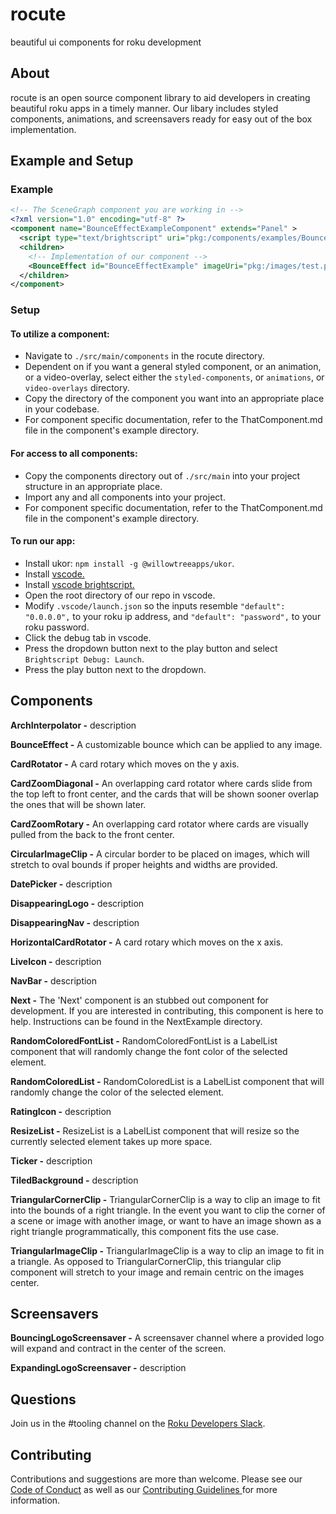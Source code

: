 # rocute
beautiful ui components for roku development

## About
rocute is an open source component library to aid developers in creating beautiful roku apps in a 
timely manner. Our libary includes styled components, animations, and screensavers ready for easy 
out of the box implementation.

## Example and Setup
### Example
```xml
<!-- The SceneGraph component you are working in -->
<?xml version="1.0" encoding="utf-8" ?>
<component name="BounceEffectExampleComponent" extends="Panel" >
  <script type="text/brightscript" uri="pkg:/components/examples/BounceEffectExample/BounceEffectExample.brs"/>
  <children>
    <!-- Implementation of our component -->
    <BounceEffect id="BounceEffectExample" imageUri="pkg:/images/test.png" startPoint="[250, 250]" maxHeight="100" bounceType="descending" totalBounces="3" duration="2" repeat="false" />
  </children>
</component>
```
### Setup
#### To utilize a component:
 - Navigate to `./src/main/components` in the rocute directory.
 - Dependent on if you want a general styled component, or an animation, or a video-overlay, select either the `styled-components`, or `animations`, or `video-overlays` directory.
 - Copy the directory of the component you want into an appropriate place in your codebase.
 - For component specific documentation, refer to the ThatComponent.md file in the component's example directory.
#### For access to all components:
 - Copy the components directory out of `./src/main` into your project structure in an appropriate place.
 - Import any and all components into your project.
 - For component specific documentation, refer to the ThatComponent.md file in the component's example directory.
#### To run our app:
 - Install ukor: `npm install -g @willowtreeapps/ukor`.
 - Install [vscode.](https://code.visualstudio.com/)
 - Install [vscode brightscript.](https://marketplace.visualstudio.com/items?itemName=celsoaf.brightscript)
 - Open the root directory of our repo in vscode.
 - Modify `.vscode/launch.json` so the inputs resemble `"default": "0.0.0.0",` to your roku ip address, and `"default": "password",` to your roku password.
 - Click the debug tab in vscode.
 - Press the dropdown button next to the play button and select `Brightscript Debug: Launch`.
 - Press the play button next to the dropdown.


## Components

**ArchInterpolator -**
description

**BounceEffect -**
A customizable bounce which can be applied to any image.

**CardRotator -**
A card rotary which moves on the y axis.

**CardZoomDiagonal -**
An overlapping card rotator where cards slide from the top left to front center, and the cards
that will be shown sooner overlap the ones that will be shown later.

**CardZoomRotary -**
An overlapping card rotator where cards are visually pulled from the back to the front center.

**CircularImageClip -**
A circular border to be placed on images, which will stretch to oval bounds 
if proper heights and widths are provided.

**DatePicker -**
description

**DisappearingLogo -**
description

**DisappearingNav -**
description

**HorizontalCardRotator -**
A card rotary which moves on the x axis.

**LiveIcon -**
description

**NavBar -**
description

**Next -**
The 'Next' component is an stubbed out component for development. If you are interested in
contributing, this component is here to help. Instructions can be found in the NextExample
directory.

**RandomColoredFontList -**
RandomColoredFontList is a LabelList component that will randomly change the font color of the 
selected element.

**RandomColoredList -**
RandomColoredList is a LabelList component that will randomly change the color of the 
selected element.

**RatingIcon -**
description

**ResizeList -**
ResizeList is a LabelList component that will resize so the currently selected element 
takes up more space.

**Ticker -**
description

**TiledBackground -**
description

**TriangularCornerClip -**
TriangularCornerClip is a way to clip an image to fit into the bounds of a right triangle. 
In the event you want to clip the corner of a scene or image with another image, or want to
have an image shown as a right triangle programmatically, this component fits the use case.

**TriangularImageClip -**
TriangularImageClip is a way to clip an image to fit in a triangle. As opposed to 
TriangularCornerClip, this triangular clip component will stretch to your image and remain 
centric on the images center.

## Screensavers

**BouncingLogoScreensaver -**
A screensaver channel where a provided logo will expand and contract in the center of the screen.

**ExpandingLogoScreensaver -**
description

## Questions
Join us in the #tooling channel on the [Roku Developers Slack](https://rokudevelopers.slack.com).

## Contributing
Contributions and suggestions are more than welcome. Please see our [Code of Conduct](/CODE_OF_CONDUCT.md)
as well as our [Contributing Guidelines ](/CONTRIBUTING.md) for more information.